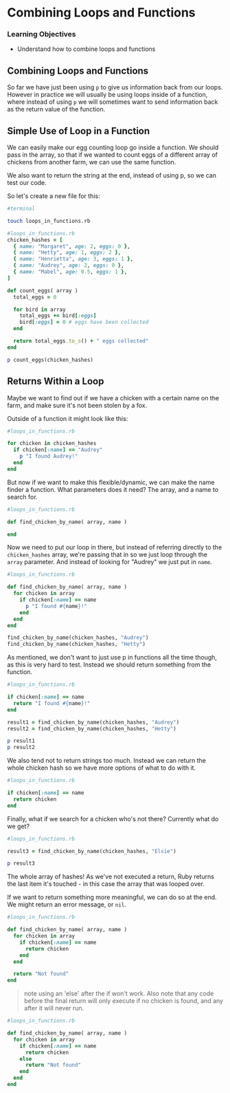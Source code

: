 # Combining Loops and Functions

### Learning Objectives
- Understand how to combine loops and functions

## Combining Loops and Functions

So far we have just been using `p` to give us information back from our loops. However in practice we will usually be using loops inside of a function, where instead of using `p` we will sometimes want to send information back as the return value of the function.

## Simple Use of Loop in a Function

We can easily make our egg counting loop go inside a function. We should pass in the array, so that if we wanted to count eggs of a different array of chickens from another farm, we can use the same function.

We also want to return the string at the end, instead of using p, so we can test our code.

So let's create a new file for this:

```bash
#terminal

touch loops_in_functions.rb
```

```ruby
#loops_in_functions.rb
chicken_hashes = [
  { name: "Margaret", age: 2, eggs: 0 },
  { name: "Hetty", age: 1, eggs: 2 },
  { name: "Henrietta", age: 3, eggs: 1 },
  { name: "Audrey", age: 2, eggs: 0 },
  { name: "Mabel", age: 0.5, eggs: 1 },
]

def count_eggs( array )
  total_eggs = 0

  for bird in array
    total_eggs += bird[:eggs]
    bird[:eggs] = 0 # eggs have been collected
  end

  return total_eggs.to_s() + " eggs collected"
end

p count_eggs(chicken_hashes)
```

## Returns Within a Loop

Maybe we want to find out if we have a chicken with a certain name on the farm, and make sure it's not been stolen by a fox.

Outside of a function it might look like this:

```ruby
#loops_in_functions.rb

for chicken in chicken_hashes
  if chicken[:name] == "Audrey"
    p "I found Audrey!"
  end
end
```

But now if we want to make this flexible/dynamic, we can make the name finder a function. What parameters does it need? The array, and a name to search for.

```ruby
#loops_in_functions.rb

def find_chicken_by_name( array, name )

end
```

Now we need to put our loop in there, but instead of referring directly to the `chicken_hashes` array, we're passing that in so we just loop through the `array` parameter. And instead of looking for "Audrey" we just put in `name`.

```ruby
#loops_in_functions.rb

def find_chicken_by_name( array, name )
  for chicken in array
    if chicken[:name] == name
      p "I found #{name}!"
    end
  end
end

find_chicken_by_name(chicken_hashes, "Audrey")
find_chicken_by_name(chicken_hashes, "Hetty")
```

As mentioned, we don't want to just use p in functions all the time though, as this is very hard to test. Instead we should return something from the function.

```ruby
#loops_in_functions.rb

if chicken[:name] == name
  return "I found #{name}!"
end

result1 = find_chicken_by_name(chicken_hashes, "Audrey")
result2 = find_chicken_by_name(chicken_hashes, "Hetty")

p result1
p result2
```

We also tend not to return strings too much. Instead we can return the whole chicken hash so we have more options of what to do with it.

```ruby
#loops_in_functions.rb

if chicken[:name] == name
  return chicken
end
```

Finally, what if we search for a chicken who's not there? Currently what do we get?

```ruby
#loops_in_functions.rb

result3 = find_chicken_by_name(chicken_hashes, "Elsie")

p result3
```

The whole array of hashes! As we've not executed a return, Ruby returns the last item it's touched - in this case the array that was looped over.

If we want to return something more meaningful, we can do so at the end. We might return an error message, or `nil`.

```ruby
#loops_in_functions.rb

def find_chicken_by_name( array, name )
  for chicken in array
    if chicken[:name] == name
      return chicken
    end
  end

  return "Not found"
end
```

> note using an 'else' after the if won't work. Also note that any code before the final return will only execute if no chicken is found, and any after it will never run.

```ruby
#loops_in_functions.rb

def find_chicken_by_name( array, name )
  for chicken in array
    if chicken[:name] == name
      return chicken
    else
      return "Not found"
    end
  end
end
```
